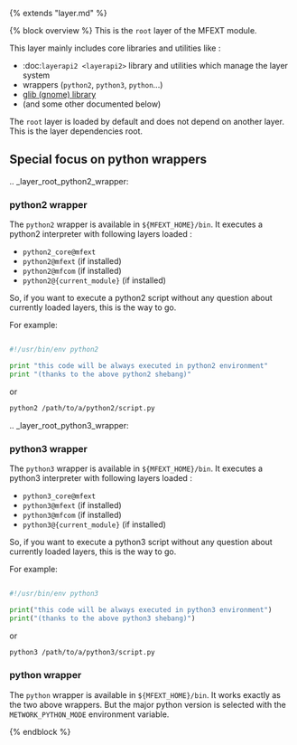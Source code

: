 {% extends "layer.md" %}

{% block overview %}
This is the `root` layer of the MFEXT module.

This layer mainly includes core libraries and utilities like :

- :doc:`layerapi2 <layerapi2>` library and utilities which manage the layer system
- wrappers (`python2`, `python3`, `python`...)
- [glib (gnome) library](https://developer.gnome.org/glib/)
- (and some other documented below)

The `root` layer is loaded by default and does not depend on another layer. This
is the layer dependencies root.

## Special focus on python wrappers

.. _layer_root_python2_wrapper:

### python2 wrapper

The `python2` wrapper is available in `${MFEXT_HOME}/bin`. It executes
a python2 interpreter with following layers loaded :

- `python2_core@mfext`
- `python2@mfext` (if installed)
- `python2@mfcom` (if installed)
- `python2@{current_module}` (if installed)

So, if you want to execute a python2 script without any question about currently
loaded layers, this is the way to go.

For example:

```python

#!/usr/bin/env python2

print "this code will be always executed in python2 environment"
print "(thanks to the above python2 shebang)"
```

or

```bash
python2 /path/to/a/python2/script.py
```

.. _layer_root_python3_wrapper:

### python3 wrapper

The `python3` wrapper is available in `${MFEXT_HOME}/bin`. It executes
a python3 interpreter with following layers loaded :

- `python3_core@mfext`
- `python3@mfext` (if installed)
- `python3@mfcom` (if installed)
- `python3@{current_module}` (if installed)

So, if you want to execute a python3 script without any question about currently
loaded layers, this is the way to go.

For example:

```python

#!/usr/bin/env python3

print("this code will be always executed in python3 environment")
print("(thanks to the above python3 shebang)")
```

or

```bash
python3 /path/to/a/python3/script.py
```

### python wrapper

The `python` wrapper is available in `${MFEXT_HOME}/bin`. It works exactly
as the two above wrappers. But the major python version is selected with
the `METWORK_PYTHON_MODE` environment variable.

{% endblock %}
